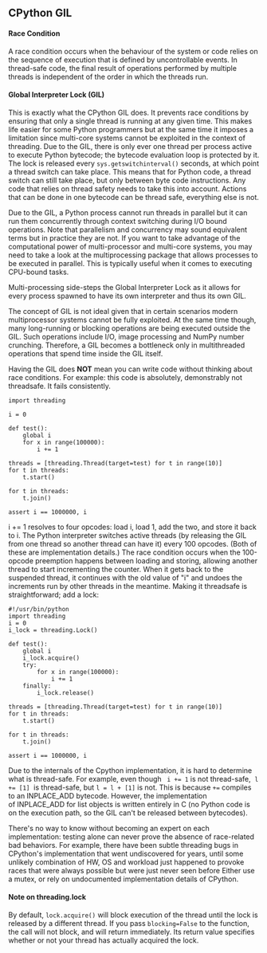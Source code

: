 ## CPython GIL




#### Race Condition
A race condition occurs when the behaviour of the system or code relies on the sequence of execution that is defined by uncontrollable events. In thread-safe code, the final result of operations performed by multiple threads is independent of the order in which the threads run.

#### Global Interpreter Lock (GIL)
This is exactly what the CPython GIL does. It prevents race conditions by ensuring that only a single thread is running at any given time. This makes life easier for some Python programmers but at the same time it imposes a limitation since multi-core systems cannot be exploited in the context of threading.
Due to the GIL, there is only ever one thread per process active to execute Python bytecode; the bytecode evaluation loop is protected by it.
The lock is released every ```sys.getswitchinterval()``` seconds, at which point a thread switch can take place. This means that for Python code, a thread switch can still take place, but only between byte code instructions. Any code that relies on thread safety needs to take this into account. Actions that can be done in one bytecode can be thread safe, everything else is not.


Due to the GIL, a Python process cannot run threads in parallel but it can run them concurrently through context switching during I/O bound operations. Note that parallelism and concurrency may sound equivalent terms but in practice they are not.
If you want to take advantage of the computational power of multi-processor and multi-core systems, you may need to take a look at the multiprocessing package that allows processes to be executed in parallel. This is typically useful when it comes to executing CPU-bound tasks.

Multi-processing side-steps the Global Interpreter Lock as it allows for every process spawned to have its own interpreter and thus its own GIL.

The concept of GIL is not ideal given that in certain scenarios modern multiprocessor systems cannot be fully exploited. At the same time though, many long-running or blocking operations are being executed outside the GIL. Such operations include I/O, image processing and NumPy number crunching. Therefore, a GIL becomes a bottleneck only in multithreaded operations that spend time inside the GIL itself.

Having the GIL does **NOT** mean you can write code without thinking about race conditions.  For example:
this code is absolutely, demonstrably not threadsafe. It fails consistently.

```
import threading

i = 0

def test():
    global i
    for x in range(100000):
        i += 1

threads = [threading.Thread(target=test) for t in range(10)]
for t in threads:
    t.start()

for t in threads:
    t.join()

assert i == 1000000, i
```

i += 1 resolves to four opcodes: load i, load 1, add the two, and store it back to i. The Python interpreter switches active threads (by releasing the GIL from one thread so another thread can have it) every 100 opcodes. (Both of these are implementation details.) The race condition occurs when the 100-opcode preemption happens between loading and storing, allowing another thread to start incrementing the counter. When it gets back to the suspended thread, it continues with the old value of "i" and undoes the increments run by other threads in the meantime.
Making it threadsafe is straightforward; add a lock:

```
#!/usr/bin/python
import threading
i = 0
i_lock = threading.Lock()

def test():
    global i
    i_lock.acquire()
    try:
        for x in range(100000):
            i += 1
    finally:
        i_lock.release()

threads = [threading.Thread(target=test) for t in range(10)]
for t in threads:
    t.start()

for t in threads:
    t.join()

assert i == 1000000, i
```

Due to the internals of the Cpython implementation, it is hard to determine what is thread-safe. For example, even though ``` i += 1``` is not thread-safe,  ```l += [1]```  is thread-safe, but ```l = l + [1]``` is not.
This is because ```+=``` compiles to an INPLACE_ADD bytecode. However, the implementation of INPLACE_ADD for list objects is written entirely in C (no Python code is on the execution path, so the GIL can't be released between bytecodes).

There's no way to know without becoming an expert on each implementation: testing alone can never prove the absence of race-related bad behaviors. For example, there have been subtle threading bugs in CPython's implementation that went undiscovered for years, until some unlikely combination of HW, OS and workload just happened to provoke races that were always possible but were just never seen before
Either use a mutex, or rely on undocumented implementation details of CPython.

#### Note on threading.lock
By default, ```lock.acquire()``` will block execution of the thread until the lock is released by a different thread. If you pass ```blocking=False``` to the function, the call will not block, and will return immediately. Its return value specifies whether or not your thread has actually acquired the lock.
